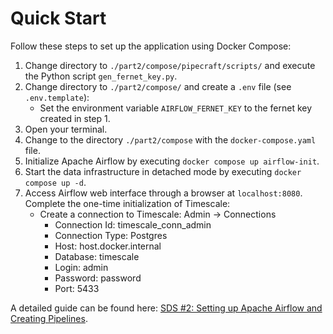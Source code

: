 # Quick Start
Follow these steps to set up the application using Docker Compose:
1. Change directory to `./part2/compose/pipecraft/scripts/` and execute the Python script `gen_fernet_key.py`.
2. Change directory to `./part2/compose/` and create a `.env` file (see `.env.template`):
   * Set the environment variable `AIRFLOW_FERNET_KEY` to the fernet key created in step 1.
3. Open your terminal.
4. Change to the directory ``./part2/compose`` with the ``docker-compose.yaml`` file.
5. Initialize Apache Airflow by executing ``docker compose up airflow-init``.
6. Start the data infrastructure in detached mode by executing ``docker compose up -d``.
7. Access Airflow web interface through a browser at ``localhost:8080``. Complete the one-time 
initialization of Timescale:
   - Create a connection to Timescale: Admin → Connections
     * Connection Id: timescale_conn_admin
     * Connection Type: Postgres
     * Host: host.docker.internal
     * Database: timescale
     * Login: admin
     * Password: password
     * Port: 5433

A detailed guide can be found here: [SDS #2: Setting up Apache Airflow and Creating Pipelines](https://x.com/bylethquant/status/1830558712899228012).